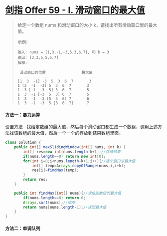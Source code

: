 # [剑指 Offer 59 - I. 滑动窗口的最大值](https://leetcode-cn.com/problems/hua-dong-chuang-kou-de-zui-da-zhi-lcof/)

>给定一个数组 nums 和滑动窗口的大小 k，请找出所有滑动窗口里的最大值。
>
>示例:
>
>~~~
>输入: nums = [1,3,-1,-3,5,3,6,7], 和 k = 3
>输出: [3,3,5,5,6,7] 
>解释: 
>
>  滑动窗口的位置                最大值
>---------------               -----
>[1  3  -1] -3  5  3  6  7       3
> 1 [3  -1  -3] 5  3  6  7       3
> 1  3 [-1  -3  5] 3  6  7       5
> 1  3  -1 [-3  5  3] 6  7       5
> 1  3  -1  -3 [5  3  6] 7       6
> 1  3  -1  -3  5 [3  6  7]      7
>
>~~~

#### 方法一：暴力运算

设置方法--找给定数组的最大值，然后每个滑动窗口都生成一个数组，调用上述方法找该数组的最大值，然后一个一个的存放到结果数组里面。

~~~java
class Solution {
    public int[] maxSlidingWindow(int[] nums, int k) {
        int[] res=new int[nums.length-k+1];//存储结果
        if(nums.length==0) return new int[0];
        for(int i=0;i<nums.length-k+1;i++){//逐个窗口求最大值
            int[] temp=Arrays.copyOfRange(nums,i,i+k);
            res[i]=findMax(temp);
        }
        return res;
    }

    public int findMax(int[] nums){//求给定数组的最大值
        if(nums.length==0) return 0;
        Arrays.sort(nums);//排序
        return nums[nums.length-1];//返回最大值
    }
}
~~~

#### 方法二：单调队列

~~~java

~~~